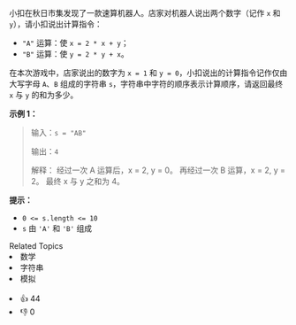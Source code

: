 小扣在秋日市集发现了一款速算机器人。店家对机器人说出两个数字（记作 `x` 和 `y`），请小扣说出计算指令：
- `"A"` 运算：使 `x = 2 * x + y`；
- `"B"` 运算：使 `y = 2 * y + x`。

在本次游戏中，店家说出的数字为 `x = 1` 和 `y = 0`，小扣说出的计算指令记作仅由大写字母 `A`、`B` 组成的字符串 `s`，字符串中字符的顺序表示计算顺序，请返回最终 `x` 与 `y` 的和为多少。

**示例 1：**

> 输入：`s = "AB"`
>
> 输出：`4`
>
> 解释：
> 经过一次 A 运算后，x = 2, y = 0。
> 再经过一次 B 运算，x = 2, y = 2。
> 最终 x 与 y 之和为 4。

**提示：**
- `0 <= s.length <= 10`
- `s` 由 `'A'` 和 `'B'` 组成

<div><div>Related Topics</div><div><li>数学</li><li>字符串</li><li>模拟</li></div></div><br><div><li>👍 44</li><li>👎 0</li></div>